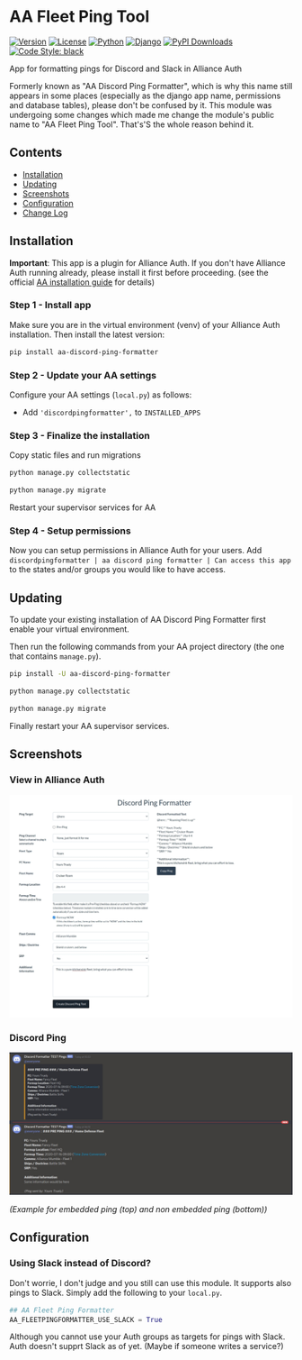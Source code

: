 # AA Fleet Ping Tool

[![Version](https://img.shields.io/pypi/v/aa-discord-ping-formatter?label=release)](https://pypi.org/project/aa-discord-ping-formatter/)
[![License](https://img.shields.io/badge/license-GPLv3-green)](https://pypi.org/project/aa-discord-ping-formatter/)
[![Python](https://img.shields.io/pypi/pyversions/aa-discord-ping-formatter)](https://pypi.org/project/aa-discord-ping-formatter/)
[![Django](https://img.shields.io/pypi/djversions/aa-discord-ping-formatter?label=django)](https://pypi.org/project/aa-discord-ping-formatter/)
[![PyPI Downloads](https://img.shields.io/pypi/dm/aa-discord-ping-formatter)](https://pypi.org/project/aa-discord-ping-formatter/)
[![Code Style: black](https://img.shields.io/badge/code%20style-black-000000.svg)](http://black.readthedocs.io/en/latest/)

App for formatting pings for Discord and Slack in Alliance Auth

Formerly known as "AA Discord Ping Formatter", which is why this name still appears in some places 
(especially as the django app name,  permissions and database tables), please don't be confused by it. 
This module was undergoing some changes which made me change the module's public name to "AA Fleet Ping Tool". 
That's'S the whole reason behind it.

## Contents

- [Installation](#installation)
- [Updating](#updating)
- [Screenshots](#screenshots)
- [Configuration](#configuration)
- [Change Log](CHANGELOG.md)

## Installation

**Important**: This app is a plugin for Alliance Auth. If you don't have Alliance Auth running already, 
please install it first before proceeding. 
(see the official [AA installation guide](https://allianceauth.readthedocs.io/en/latest/installation/allianceauth.html) for details)

### Step 1 - Install app

Make sure you are in the virtual environment (venv) of your Alliance Auth installation. 
Then install the latest version:

```bash
pip install aa-discord-ping-formatter
```

### Step 2 - Update your AA settings

Configure your AA settings (`local.py`) as follows:

- Add `'discordpingformatter',` to `INSTALLED_APPS`


### Step 3 - Finalize the installation

Copy static files and run migrations

```bash
python manage.py collectstatic
```

```bash
python manage.py migrate
```

Restart your supervisor services for AA

### Step 4 - Setup permissions

Now you can setup permissions in Alliance Auth for your users. 
Add ``discordpingformatter | aa discord ping formatter | Can access this app`` to the states and/or 
groups you would like to have access.

## Updating

To update your existing installation of AA Discord Ping Formatter first enable your virtual environment.

Then run the following commands from your AA project directory (the one that contains `manage.py`).

```bash
pip install -U aa-discord-ping-formatter
```

```bash
python manage.py collectstatic
```

```bash
python manage.py migrate
```

Finally restart your AA supervisor services.

## Screenshots

### View in Alliance Auth

![AA View](https://raw.githubusercontent.com/ppfeufer/aa-discord-ping-formatter/master/discordpingformatter/docs/aa-view.jpg)

### Discord Ping

![Discord Ping Examples](https://raw.githubusercontent.com/ppfeufer/aa-discord-ping-formatter/master/discordpingformatter/docs/ping-examples.jpg)

_(Example for embedded ping (top) and non embedded ping (bottom))_

## Configuration

### Using Slack instead of Discord?

Don't worrie, I don't judge and you still can use this module. It supports also pings to Slack. 
Simply add the following to your `local.py`. 

```python
## AA Fleet Ping Formatter
AA_FLEETPINGFORMATTER_USE_SLACK = True
```

Although you cannot use your Auth groups as targets for pings with Slack. Auth doesn't supprt Slack as of yet. 
(Maybe if someone writes a service?)
